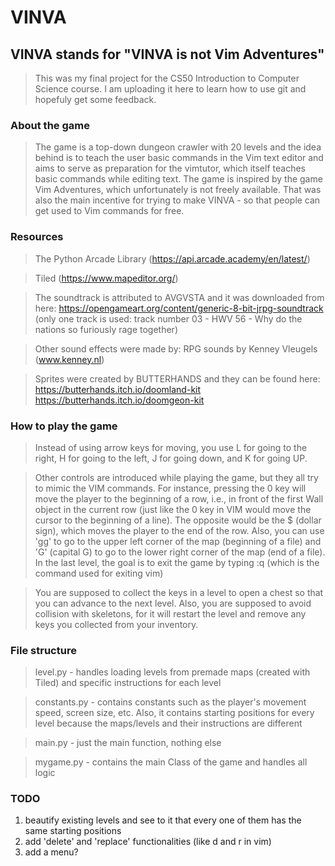 # VINVA
## VINVA stands for "VINVA is not Vim Adventures"
>This was my final project for the CS50 Introduction to Computer Science course. I am uploading it here to learn how to use git and hopefuly get some feedback.

### About the game
>The game is a top-down dungeon crawler with 20 levels and the idea behind is to teach the user basic commands in the Vim text editor and aims to serve as preparation for the vimtutor, which itself teaches basic commands while editing text. The game is inspired by the game Vim Adventures, which unfortunately is not freely available. That was also the main incentive for trying to make VINVA - so that people can get used to Vim commands for free.

### Resources
>The Python Arcade Library (https://api.arcade.academy/en/latest/)

> Tiled (https://www.mapeditor.org/)

> The soundtrack is attributed to AVGVSTA and it was downloaded from here: https://opengameart.org/content/generic-8-bit-jrpg-soundtrack (only one track is used: track number 03 - HWV 56 - Why do the nations so furiously rage together)

> Other sound effects were made by: RPG sounds by Kenney Vleugels (www.kenney.nl)

> Sprites were created by BUTTERHANDS and they can be found here:
https://butterhands.itch.io/doomland-kit
https://butterhands.itch.io/doomgeon-kit

### How to play the game
> Instead of using arrow keys for moving, you use L for going to the right, H for going to the left, J for going down, and K for going UP.

> Other controls are introduced while playing the game, but they all try to mimic the VIM commands. For instance, pressing the 0 key will move the player to the beginning of a row, i.e., in front of the first Wall object in the current row (just like the 0 key in VIM would move the cursor to the beginning of a line). The opposite would be the $ (dollar sign), which moves the player to the end of the row. Also, you can use 'gg' to go to the upper left corner of the map (beginning of a file) and 'G' (capital G) to go to the lower right corner of the map (end of a file). In the last level, the goal is to exit the game by typing :q (which is the command used for exiting vim)

> You are supposed to collect the keys in a level to open a chest so that you can advance to the next level. Also, you are supposed to avoid collision with skeletons, for it will restart the level and remove any keys you collected from your inventory.

### File structure
> level.py - handles loading levels from premade maps (created with Tiled) and specific instructions for each level

> constants.py - contains constants such as the player's movement speed, screen size, etc. Also, it contains starting positions for every level because the maps/levels and their instructions are different

> main.py - just the main function, nothing else

> mygame.py - contains the main Class of the game and handles all logic

### TODO
1) beautify existing levels and see to it that every one of them has the same starting positions
2) add 'delete' and 'replace' functionalities (like d and r in vim)
3) add a menu?

